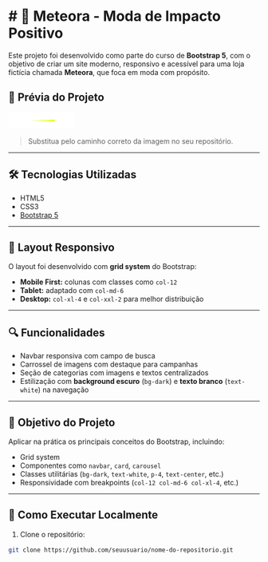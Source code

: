 # # 🚀 Meteora - Moda de Impacto Positivo

Este projeto foi desenvolvido como parte do curso de **Bootstrap 5**, com o objetivo de criar um site moderno, responsivo e acessível para uma loja fictícia chamada **Meteora**, que foca em moda com propósito.

## 📸 Prévia do Projeto

![Meteora Preview](./assets/logo-meteora.png)

> Substitua pelo caminho correto da imagem no seu repositório.

---

## 🛠️ Tecnologias Utilizadas

- HTML5
- CSS3
- [Bootstrap 5](https://getbootstrap.com/)

---

## 📱 Layout Responsivo

O layout foi desenvolvido com **grid system** do Bootstrap:

- **Mobile First:** colunas com classes como `col-12`
- **Tablet:** adaptado com `col-md-6`
- **Desktop:** `col-xl-4` e `col-xxl-2` para melhor distribuição

---

## 🔍 Funcionalidades

- Navbar responsiva com campo de busca
- Carrossel de imagens com destaque para campanhas
- Seção de categorias com imagens e textos centralizados
- Estilização com **background escuro** (`bg-dark`) e **texto branco** (`text-white`) na navegação

---

## 🎯 Objetivo do Projeto

Aplicar na prática os principais conceitos do Bootstrap, incluindo:

- Grid system
- Componentes como `navbar`, `card`, `carousel`
- Classes utilitárias (`bg-dark`, `text-white`, `p-4`, `text-center`, etc.)
- Responsividade com breakpoints (`col-12 col-md-6 col-xl-4`, etc.)

---

## 📂 Como Executar Localmente

1. Clone o repositório:
```bash
git clone https://github.com/seuusuario/nome-do-repositorio.git
